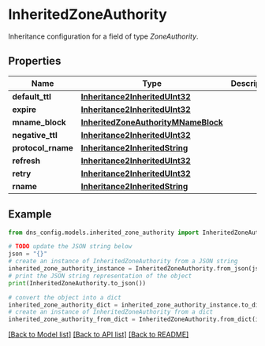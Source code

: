 # InheritedZoneAuthority

Inheritance configuration for a field of type _ZoneAuthority_.

## Properties

Name | Type | Description | Notes
------------ | ------------- | ------------- | -------------
**default_ttl** | [**Inheritance2InheritedUInt32**](Inheritance2InheritedUInt32.md) |  | [optional] 
**expire** | [**Inheritance2InheritedUInt32**](Inheritance2InheritedUInt32.md) |  | [optional] 
**mname_block** | [**InheritedZoneAuthorityMNameBlock**](InheritedZoneAuthorityMNameBlock.md) |  | [optional] 
**negative_ttl** | [**Inheritance2InheritedUInt32**](Inheritance2InheritedUInt32.md) |  | [optional] 
**protocol_rname** | [**Inheritance2InheritedString**](Inheritance2InheritedString.md) |  | [optional] 
**refresh** | [**Inheritance2InheritedUInt32**](Inheritance2InheritedUInt32.md) |  | [optional] 
**retry** | [**Inheritance2InheritedUInt32**](Inheritance2InheritedUInt32.md) |  | [optional] 
**rname** | [**Inheritance2InheritedString**](Inheritance2InheritedString.md) |  | [optional] 

## Example

```python
from dns_config.models.inherited_zone_authority import InheritedZoneAuthority

# TODO update the JSON string below
json = "{}"
# create an instance of InheritedZoneAuthority from a JSON string
inherited_zone_authority_instance = InheritedZoneAuthority.from_json(json)
# print the JSON string representation of the object
print(InheritedZoneAuthority.to_json())

# convert the object into a dict
inherited_zone_authority_dict = inherited_zone_authority_instance.to_dict()
# create an instance of InheritedZoneAuthority from a dict
inherited_zone_authority_from_dict = InheritedZoneAuthority.from_dict(inherited_zone_authority_dict)
```
[[Back to Model list]](../README.md#documentation-for-models) [[Back to API list]](../README.md#documentation-for-api-endpoints) [[Back to README]](../README.md)


